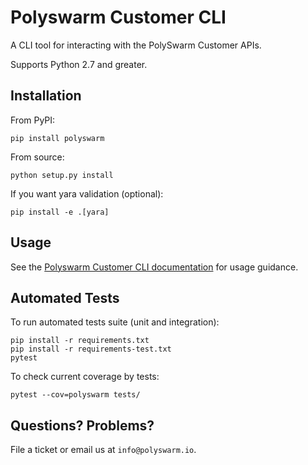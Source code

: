 
# Polyswarm Customer CLI

A CLI tool for interacting with the PolySwarm Customer APIs.

Supports Python 2.7 and greater.

## Installation

From PyPI:

    pip install polyswarm

From source:

    python setup.py install

If you want yara validation (optional):

    pip install -e .[yara]

## Usage


See the [Polyswarm Customer CLI documentation](https://docs.polyswarm.io/docs/polyswarm-customer-cli) for usage guidance.

## Automated Tests

To run automated tests suite (unit and integration):

    pip install -r requirements.txt
    pip install -r requirements-test.txt
    pytest

To check current coverage by tests:

    pytest --cov=polyswarm tests/

## Questions? Problems?

File a ticket or email us at `info@polyswarm.io`.
